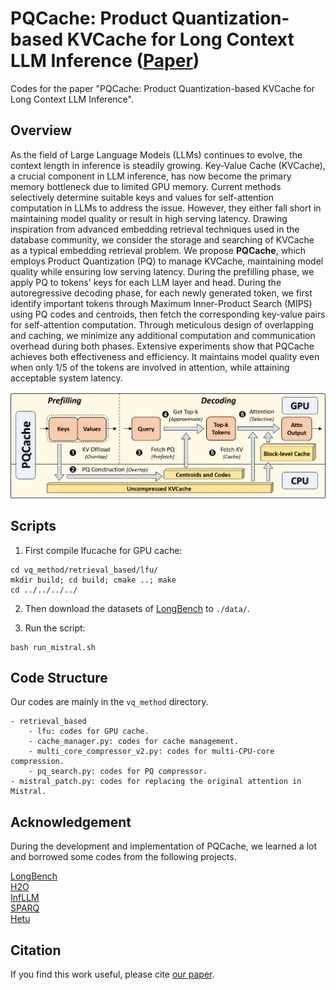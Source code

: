 # PQCache: Product Quantization-based KVCache for Long Context LLM Inference ([Paper](https://arxiv.org/abs/2407.12820))

Codes for the paper "PQCache: Product Quantization-based KVCache for Long Context LLM Inference".


## Overview


As the field of Large Language Models (LLMs) continues to evolve, the context length in inference is steadily growing.
Key-Value Cache (KVCache), a crucial component in LLM inference, has now become the primary memory bottleneck due to limited GPU memory. 
Current methods selectively determine suitable keys and values for self-attention computation in LLMs to address the issue.
However, they either fall short in maintaining model quality or result in high serving latency.
Drawing inspiration from advanced embedding retrieval techniques used in the database community, we consider the storage and searching of KVCache as a typical embedding retrieval problem.
We propose **PQCache**, which employs Product Quantization (PQ) to manage KVCache, maintaining model quality while ensuring low serving latency.
During the prefilling phase, we apply PQ to tokens' keys for each LLM layer and head.
During the autoregressive decoding phase, for each newly generated token, we first identify important tokens through Maximum Inner-Product Search (MIPS) using PQ codes and centroids, then fetch the corresponding key-value pairs for self-attention computation.
Through meticulous design of overlapping and caching, we minimize any additional computation and communication overhead during both phases.
Extensive experiments show that PQCache achieves both effectiveness and efficiency. It maintains model quality even when only 1/5 of the tokens are involved in attention, while attaining acceptable system latency.

![PQCache](./pqcache.png)

## Scripts

1. First compile lfucache for GPU cache:
```
cd vq_method/retrieval_based/lfu/
mkdir build; cd build; cmake ..; make
cd ../../../../
```

2. Then download the datasets of [LongBench](https://github.com/THUDM/LongBench) to `./data/`.

3. Run the script:
```
bash run_mistral.sh
```

## Code Structure

Our codes are mainly in the `vq_method` directory.
```
- retrieval_based
    - lfu: codes for GPU cache.
    - cache_manager.py: codes for cache management.
    - multi_core_compressor_v2.py: codes for multi-CPU-core compression.
    - pq_search.py: codes for PQ compressor.
- mistral_patch.py: codes for replacing the original attention in Mistral.
```


## Acknowledgement
During the development and implementation of PQCache, we learned a lot and borrowed some codes from the following projects.

[LongBench](https://github.com/THUDM/LongBench)  
[H2O](https://github.com/FMInference/H2O)  
[InfLLM](https://github.com/thunlp/InfLLM)  
[SPARQ](https://github.com/graphcore-research/llm-inference-research/tree/2024-01-paper)  
[Hetu](https://github.com/PKU-DAIR/Hetu)

## Citation
If you find this work useful, please cite [our paper](https://arxiv.org/abs/2407.12820).
